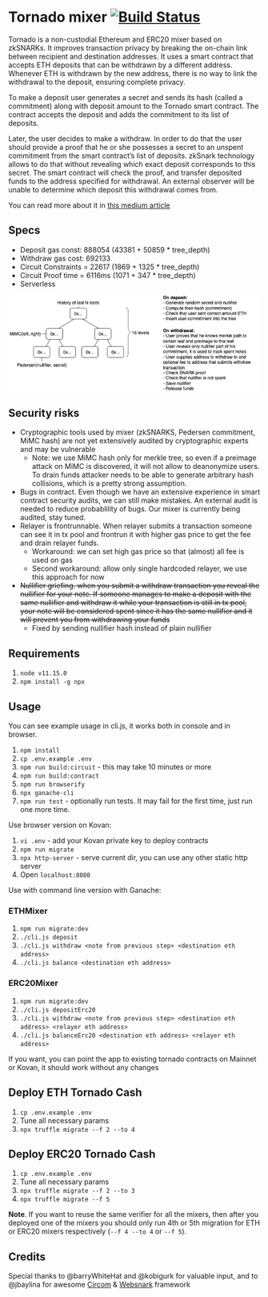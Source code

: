 # Tornado mixer [![Build Status](https://travis-ci.org/peppersec/tornado-mixer.svg?branch=master)](https://travis-ci.org/peppersec/tornado-mixer)

Tornado is a non-custodial Ethereum and ERC20 mixer based on zkSNARKs. It improves transaction privacy by breaking the on-chain link between recipient and destination addresses. It uses a smart contract that accepts ETH deposits that can be withdrawn by a different address. Whenever ETH is withdrawn by the new address, there is no way to link the withdrawal to the deposit, ensuring complete privacy.

To make a deposit user generates a secret and sends its hash (called a commitment) along with deposit amount to the Tornado smart contract. The contract accepts the deposit and adds the commitment to its list of deposits.

Later, the user decides to make a withdraw. In order to do that the user should provide a proof that he or she possesses a secret to an unspent commitment from the smart contract’s list of deposits. zkSnark technology allows to do that without revealing which exact deposit corresponds to this secret. The smart contract will check the proof, and transfer deposited funds to the address specified for withdrawal. An external observer will be unable to determine which deposit this withdrawal comes from.

You can read more about it in [this medium article](https://medium.com/@tornado.cash.mixer/introducing-private-transactions-on-ethereum-now-42ee915babe0)

## Specs
- Deposit gas const: 888054 (43381 + 50859 * tree_depth)
- Withdraw gas cost: 692133
- Circuit Constraints = 22617 (1869 + 1325 * tree_depth)
- Circuit Proof time = 6116ms (1071 + 347 * tree_depth)
- Serverless

![mixer image](./mixer.png)

## Security risks
* Cryptographic tools used by mixer (zkSNARKS, Pedersen commitment, MiMC hash) are not yet extensively audited by cryptographic experts and may be vulnerable
	* Note: we use MiMC hash only for merkle tree, so even if a preimage attack on MiMC is discovered, it will not allow to deanonymize users. To drain funds attacker needs to be able to generate arbitrary hash collisions, which is a pretty strong assumption.
* Bugs in contract. Even though we have an extensive experience in smart contract security audits, we can still make mistakes. An external audit is needed to reduce probablility of bugs. Our mixer is currently being audited, stay tuned.
* Relayer is frontrunnable. When relayer submits a transaction someone can see it in tx pool and frontrun it with higher gas price to get the fee and drain relayer funds.
	* Workaround: we can set high gas price so that (almost) all fee is used on gas
	* Second workaround: allow only single hardcoded relayer, we use this approach for now
* ~~Nullifier griefing. when you submit a withdraw transaction you reveal the nullifier for your note. If someone manages to
make a deposit with the same nullifier and withdraw it while your transaction is still in tx pool, your note will be considered
spent since it has the same nullifier and it will prevent you from withdrawing your funds~~
  * Fixed by sending nullifier hash instead of plain nullifier

## Requirements
1. `node v11.15.0`
2. `npm install -g npx`

## Usage

You can see example usage in cli.js, it works both in console and in browser.

1. `npm install`
1. `cp .env.example .env`
1. `npm run build:circuit` - this may take 10 minutes or more
1. `npm run build:contract`
1. `npm run browserify`
1. `npx ganache-cli`
1. `npm run test` - optionally run tests. It may fail for the first time, just run one more time.

Use browser version on Kovan:

1. `vi .env` - add your Kovan private key to deploy contracts
1. `npm run migrate`
1. `npx http-server` - serve current dir, you can use any other static http server
1. Open `localhost:8080`

Use with command line version with Ganache:
### ETHMixer
1. `npm run migrate:dev`
1. `./cli.js deposit`
1. `./cli.js withdraw <note from previous step> <destination eth address>`
1. `./cli.js balance <destination eth address>`

### ERC20Mixer
1. `npm run migrate:dev`
1. `./cli.js depositErc20`
1. `./cli.js withdraw <note from previous step> <destination eth address> <relayer eth address>`
1. `./cli.js balanceErc20 <destination eth address> <relayer eth address>`

If you want, you can point the app to existing tornado contracts on Mainnet or Kovan, it should work without any changes

## Deploy ETH Tornado Cash
1. `cp .env.example .env`
1. Tune all necessary params
1. `npx truffle migrate --f 2 --to 4`

## Deploy ERC20 Tornado Cash
1. `cp .env.example .env`
1. Tune all necessary params
1. `npx truffle migrate --f 2 --to 3`
1. `npx truffle migrate --f 5`

**Note**. If you want to reuse the same verifier for all the mixers, then after you deployed one of the mixers you should only run 4th or 5th migration for ETH or ERC20 mixers respectively (`--f 4 --to 4` or `--f 5`).

## Credits

Special thanks to @barryWhiteHat and @kobigurk for valuable input,
and to @jbaylina for awesome [Circom](https://github.com/iden3/circom) & [Websnark](https://github.com/iden3/websnark) framework
